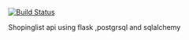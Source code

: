 [![Build Status](https://travis-ci.org/nerdlet/shoppinglist-api.svg?branch=master)](https://travis-ci.org/nerdlet/shoppinglist-api)

Shopinglist api using flask ,postgrsql and sqlalchemy
